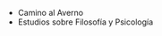 - Camino al Averno 
- Estudios sobre Filosofía y Psicología
  

<!---
CaminoAlAverno/CaminoAlAverno is a ✨ special ✨ repository because its `README.md` (this file) appears on your GitHub profile.
You can click the Preview link to take a look at your changes.
--->
